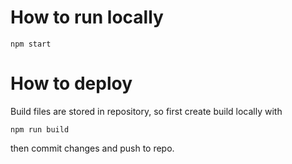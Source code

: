 # How to run locally

`npm start`

# How to deploy

Build files are stored in repository, so first create build locally with

`npm run build`

then commit changes and push to repo.

